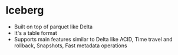 # Iceberg
* Built on top of parquet like Delta
* It's a table format
* Supports main features similar to Delta like ACID, Time travel and rollback, Snapshots, Fast metadata operations
